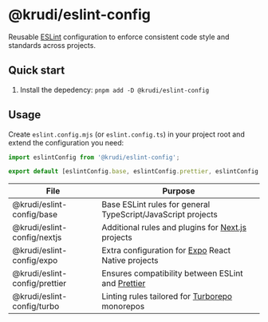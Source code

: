 # @krudi/eslint-config

Reusable [ESLint](https://github.com/eslint/eslint) configuration to enforce
consistent code style and standards across projects.

## Quick start

1. Install the depedency: `pnpm add -D @krudi/eslint-config`

## Usage

Create `eslint.config.mjs` (or `eslint.config.ts`) in your project root and
extend the configuration you need:

```js
import eslintConfig from '@krudi/eslint-config';

export default [eslintConfig.base, eslintConfig.prettier, eslintConfig.turbo];
```

| File                          | Purpose                                                                                   |
| ----------------------------- | ----------------------------------------------------------------------------------------- |
| @krudi/eslint-config/base     | Base ESLint rules for general TypeScript/JavaScript projects                              |
| @krudi/eslint-config/nextjs   | Additional rules and plugins for [Next.js](https://github.com/vercel/next.js) projects    |
| @krudi/eslint-config/expo     | Extra configuration for [Expo](https://github.com/expo/expo) React Native projects        |
| @krudi/eslint-config/prettier | Ensures compatibility between ESLint and [Prettier](https://github.com/prettier/prettier) |
| @krudi/eslint-config/turbo    | Linting rules tailored for [Turborepo](https://github.com/vercel/turborepo) monorepos     |
